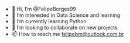 - 👋 Hi, I’m @FelipeBorges99
- 👀 I’m interested in Data Science and learning
- 🌱 I’m currently learning Python
- 💞️ I’m looking to collaborate on new projects
- 📫 How to reach me felipebm@outlook.com.br 

<!---
FelipeBorges99/FelipeBorges99 is a ✨ special ✨ repository because its `README.md` (this file) appears on your GitHub profile.
You can click the Preview link to take a look at your changes.
--->
